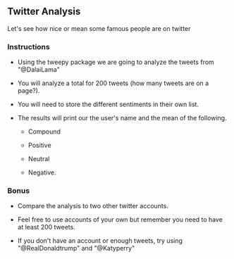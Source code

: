 ## Twitter Analysis

Let's see how nice or mean some famous people are on twitter

### Instructions

* Using the tweepy package we are going to analyze the tweets from "@DalaiLama"

* You will analyze a total for 200 tweets (how many tweets are on a page?).

* You will need to store the different sentiments in their own list.

* The results will print our the user's name and the mean of the following.

  * Compound

  * Positive

  * Neutral

  * Negative.

### Bonus

* Compare the analysis to two other twitter accounts.

* Feel free to use accounts of your own but remember you need to have at least 200 tweets.

* If you don't have an account or enough tweets, try using "@RealDonaldtrump" and "@Katyperry"
